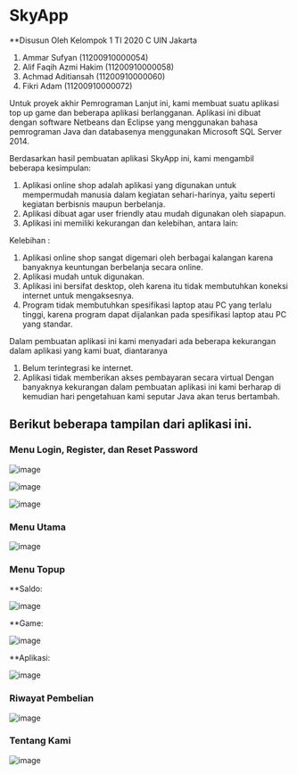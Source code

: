 # SkyApp #

**Disusun Oleh Kelompok 1 TI 2020 C UIN Jakarta

1. Ammar Sufyan			        (11200910000054)
2. Alif Faqih Azmi Hakim		(11200910000058)
3. Achmad Aditiansah		    (11200910000060)
4. Fikri Adam			          (11200910000072)

Untuk proyek akhir Pemrograman Lanjut ini, kami membuat suatu aplikasi top up game dan beberapa aplikasi berlangganan. Aplikasi ini dibuat dengan software Netbeans dan Eclipse yang menggunakan bahasa pemrograman Java dan databasenya menggunakan Microsoft SQL Server 2014. 

Berdasarkan hasil pembuatan aplikasi SkyApp ini, kami mengambil beberapa kesimpulan:
1.	Aplikasi online shop adalah aplikasi yang digunakan untuk mempermudah manusia dalam kegiatan sehari-harinya, yaitu seperti kegiatan berbisnis maupun berbelanja.
2.	Aplikasi dibuat agar user friendly atau mudah digunakan oleh siapapun.
3.	Aplikasi ini memiliki kekurangan dan kelebihan, antara lain: 

Kelebihan :
1.	Aplikasi online shop sangat digemari oleh berbagai kalangan karena banyaknya keuntungan berbelanja secara online.
2.	Aplikasi mudah untuk digunakan.
3.	Aplikasi ini bersifat desktop, oleh karena itu tidak membutuhkan koneksi internet untuk mengaksesnya.
4.	Program tidak membutuhkan spesifikasi laptop atau PC yang terlalu tinggi, karena program dapat dijalankan pada spesifikasi laptop atau PC yang standar.  

Dalam pembuatan aplikasi ini kami menyadari ada beberapa kekurangan dalam aplikasi yang kami buat, diantaranya
1.	Belum terintegrasi ke internet.
2.	Aplikasi tidak memberikan akses pembayaran secara virtual
Dengan banyaknya kekurangan dalam pembuatan aplikasi ini kami berharap di kemudian hari pengetahuan kami seputar Java akan terus bertambah.

## Berikut beberapa tampilan dari aplikasi ini. ##

### Menu Login, Register, dan Reset Password

![image](https://user-images.githubusercontent.com/63483228/128990340-85c9c134-1dbb-4d1f-96a5-c4db6cffd3d1.png)

![image](https://user-images.githubusercontent.com/63483228/128990843-0bca03dd-4249-40ba-8335-0ee1a1996220.png)

![image](https://user-images.githubusercontent.com/63483228/128990861-947ff1d0-cc99-4107-85d7-023dc7f0e8d6.png)

### Menu Utama

![image](https://user-images.githubusercontent.com/63483228/128991133-b6faf05a-1a7e-49c1-9532-1f84b8ca4860.png)

### Menu Topup

**Saldo:

![image](https://user-images.githubusercontent.com/63483228/128991193-c73c9822-b097-415b-847f-f39ead3d98a9.png)

**Game:

![image](https://user-images.githubusercontent.com/63483228/128991253-ea42d7e8-55a1-4f5e-b1fe-7e0fde677b6e.png)

**Aplikasi:

![image](https://user-images.githubusercontent.com/63483228/128991531-6f4a014d-938e-4739-a9e1-c7a971ff00d3.png)

### Riwayat Pembelian

![image](https://user-images.githubusercontent.com/63483228/128991291-873fa1f1-2e3f-45cf-98b2-ffb4f442a7d6.png)

### Tentang Kami

![image](https://user-images.githubusercontent.com/63483228/128991337-e45fd18b-12a9-4cc2-8a54-19a4956de8d2.png)

